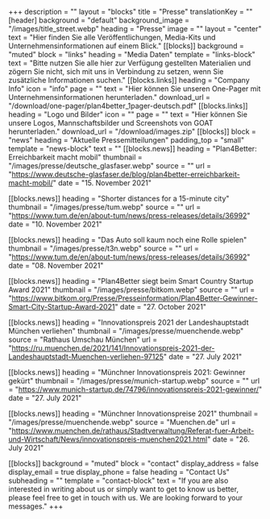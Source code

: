 +++
description = ""
layout = "blocks"
title = "Presse"
translationKey = ""
[header]
background = "default"
background_image = "/images/title_street.webp"
heading = "Presse"
image = ""
layout = "center"
text = "Hier finden Sie alle Veröffentlichungen, Media-Kits und Unternehmensinformationen auf einem Blick."
[[blocks]]
background = "muted"
block = "links"
heading = "Media Daten"
template = "links-block"
text = "Bitte nutzen Sie alle hier zur Verfügung gestellten Materialien und zögern Sie nicht, sich mit uns in Verbindung zu setzen, wenn Sie zusätzliche Informationen suchen."
[[blocks.links]]
heading = "Company Info"
icon = "info"
page = ""
text = "Hier können Sie unseren One-Pager mit Unternehmensinformationen herunterladen."
download_url = "/download/one-pager/plan4better_1pager-deutsch.pdf"
[[blocks.links]]
heading = "Logo und Bilder"
icon = ""
page = ""
text = "Hier können Sie unsere Logos, Mannschaftsbilder und Screenshots von GOAT herunterladen."
download_url = "/download/images.zip"
[[blocks]]
block = "news"
heading = "Aktuelle Pressemitteilungen"
padding_top = "small"
template = "news-block"
text = ""
[[blocks.news]]
heading = "Plan4Better: Erreichbarkeit macht mobil"
thumbnail = "/images/presse/deutsche_glasfaser.webp"
source = ""
url = "https://www.deutsche-glasfaser.de/blog/plan4better-erreichbarkeit-macht-mobil/"
date = "15. November 2021"

[[blocks.news]]
heading = "Shorter distances for a 15-minute city"
thumbnail = "/images/presse/tum.webp"
source = ""
url = "https://www.tum.de/en/about-tum/news/press-releases/details/36992"
date = "10. November 2021"

[[blocks.news]]
heading = "Das Auto soll kaum noch eine Rolle spielen"
thumbnail = "/images/presse/t3n.webp"
source = ""
url = "https://www.tum.de/en/about-tum/news/press-releases/details/36992"
date = "08. November 2021"

[[blocks.news]]
heading = "Plan4Better siegt beim Smart Country Startup Award 2021"
thumbnail = "/images/presse/bitkom.webp"
source = ""
url = "https://www.bitkom.org/Presse/Presseinformation/Plan4Better-Gewinner-Smart-City-Startup-Award-2021"
date = "27. October 2021"

[[blocks.news]]
heading = "Innovationspreis 2021 der Landeshauptstadt München verliehen"
thumbnail = "/images/presse/muenchende.webp"
source = "Rathaus Umschau München"
url = "https://ru.muenchen.de/2021/141/Innovationspreis-2021-der-Landeshauptstadt-Muenchen-verliehen-97125"
date = "27. July 2021"

[[blocks.news]]
heading = "Münchner Innovationspreis 2021: Gewinner gekürt"
thumbnail = "/images/presse/munich-startup.webp"
source = ""
url = "https://www.munich-startup.de/74796/innovationspreis-2021-gewinner/"
date = "27. July 2021"

[[blocks.news]]
heading = "Münchner Innovationspreise 2021"
thumbnail = "/images/presse/muenchende.webp"
source = "Muenchen.de"
url = "https://www.muenchen.de/rathaus/Stadtverwaltung/Referat-fuer-Arbeit-und-Wirtschaft/News/innovationspreis-muenchen2021.html"
date = "26. July 2021"


[[blocks]]
background = "muted"
block = "contact"
display_address = false
display_email = true
display_phone = false
heading = "Contact Us"
subheading = ""
template = "contact-block"
text = "If you are also interested in writing about us or simply want to get to know us better, please feel free to get in touch with us. We are looking forward to your messages."
+++




